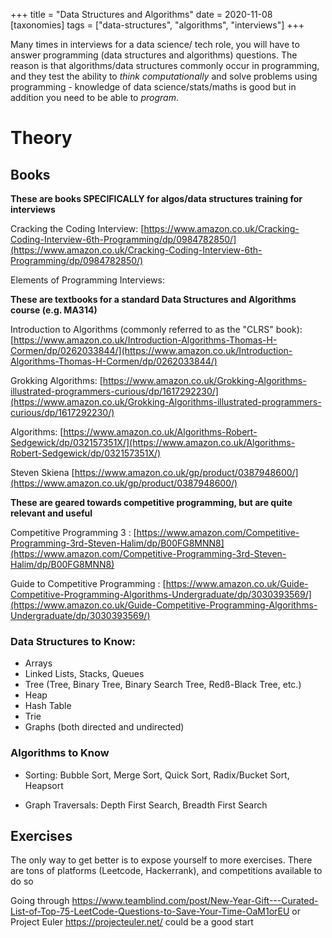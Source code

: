 +++
title = "Data Structures and Algorithms"
date = 2020-11-08
[taxonomies]
tags = ["data-structures", "algorithms", "interviews"]
+++

Many times in interviews for a data science/ tech role, you will have to answer programming (data structures and algorithms) questions. The reason is that algorithms/data structures commonly occur in programming, and they test the ability to *think computationally* and solve problems using programming - knowledge of data science/stats/maths is good but in addition you need to be able to *program*.

# Theory

## Books

**These are books SPECIFICALLY for algos/data structures training for interviews**

Cracking the Coding Interview:  [https://www.amazon.co.uk/Cracking-Coding-Interview-6th-Programming/dp/0984782850/](https://www.amazon.co.uk/Cracking-Coding-Interview-6th-Programming/dp/0984782850/)

Elements of Programming Interviews: 

**These are textbooks for a standard Data Structures and Algorithms course (e.g. MA314)**

Introduction to Algorithms (commonly referred to as the "CLRS" book): [https://www.amazon.co.uk/Introduction-Algorithms-Thomas-H-Cormen/dp/0262033844/](https://www.amazon.co.uk/Introduction-Algorithms-Thomas-H-Cormen/dp/0262033844/)

Grokking Algorithms: [https://www.amazon.co.uk/Grokking-Algorithms-illustrated-programmers-curious/dp/1617292230/](https://www.amazon.co.uk/Grokking-Algorithms-illustrated-programmers-curious/dp/1617292230/)

Algorithms: [https://www.amazon.co.uk/Algorithms-Robert-Sedgewick/dp/032157351X/](https://www.amazon.co.uk/Algorithms-Robert-Sedgewick/dp/032157351X/)

Steven Skiena [https://www.amazon.co.uk/gp/product/0387948600/](https://www.amazon.co.uk/gp/product/0387948600/)

**These are geared towards competitive programming, but are quite relevant and useful**

Competitive Programming 3 : [https://www.amazon.com/Competitive-Programming-3rd-Steven-Halim/dp/B00FG8MNN8](https://www.amazon.com/Competitive-Programming-3rd-Steven-Halim/dp/B00FG8MNN8)

Guide to Competitive Programming : [https://www.amazon.co.uk/Guide-Competitive-Programming-Algorithms-Undergraduate/dp/3030393569/](https://www.amazon.co.uk/Guide-Competitive-Programming-Algorithms-Undergraduate/dp/3030393569/)

### Data Structures to Know:
+ Arrays
+ Linked Lists, Stacks, Queues
+ Tree (Tree, Binary Tree, Binary Search Tree, Redß-Black Tree, etc.)
+ Heap 
+ Hash Table
+ Trie
+ Graphs (both directed and undirected)

### Algorithms to Know

+ Sorting: Bubble Sort, Merge Sort, Quick Sort, Radix/Bucket Sort, Heapsort

+ Graph Traversals: Depth First Search, Breadth First Search


## Exercises

The only way to get better is to expose yourself to more exercises. There are tons of platforms (Leetcode, Hackerrank), and competitions available to do so

Going through https://www.teamblind.com/post/New-Year-Gift---Curated-List-of-Top-75-LeetCode-Questions-to-Save-Your-Time-OaM1orEU or Project Euler https://projecteuler.net/ could be a good start


<!-- 1. Two Sum (Easy)
+ https://leetcode.com/problems/two-sum/
+ Find the two indices such that the values sum to target
+ O(n^2). Loop through until you find it
+ Could it be improved by sorting?
+ From the solution there is a O(n) way to do this
+ Use a hash table
+ For every element, check if it's complement is in the table


121. Best Time to Buy and Sell Stock. (Easy)
+ https://leetcode.com/problems/best-time-to-buy-and-sell-stock/submissions/
+ Need to find the greatest difference between array[right] - array[left], left < right
+ O(n). Loop through, set left to be the current global minima and set best to the greatest difference.


122. Best Time to Buy and Sell Stock II (Easy)
+ https://leetcode.com/problems/best-time-to-buy-and-sell-stock-ii/
+ Same as 121, but you can do any number of trades
+ O(n). Loop through, if the difference between prices[i] - prices[i - 1] is positive add it to the running sum.

217. Contains Duplicate (Easy)
+ https://leetcode.com/problems/best-time-to-buy-and-sell-stock/submissions/
+ Return true if there are duplicates of any value in the array
+ O(n). Use a (hash)map

238. Product of Array Except Self (Medium)
+ https://leetcode.com/problems/product-of-array-except-self/
+ Create a solution array, where every solution[j] is the product of all original array values except for array[j]
+ Had to look at the solution for this
+ O(n) time, O(1) space. 
+ Create the solution array and loop through left to right. 
+ For each index, set answer[i] to be the running product of the entries to the left of it
+ Loop through right to left, keeping track of the running product from right to left.
+ Multiply solution[j] by the running product from right to left

53. Maximum Subarray (Easy)
+ https://leetcode.com/problems/maximum-subarray/
+ Find the largest subarray sum
+ Had to refer to the Laarksonen book
+ O(n) time
+ loop through the array. If the current running sum > 0, add  num[i]. Otherwise set the current running sum to num[i]
+ Keep track of the best subarray sum with best = max(best, sum)

153. Find Minimum in Rotated Sorted Array (Medium)
+ https://leetcode.com/problems/find-minimum-in-rotated-sorted-array/
+ A sorted array is rotated
+ O(n) time
+ loop through the array. Since it is sorted, if num[i - 1] > num[i] then num[i] is the smallest value
+ Is there a O(log(n)) way to do this?
+ Yes from the solution using binary search


33. Search in Rotated Sorted Array
+ https://leetcode.com/problems/3sum/
+ A sorted array is rotated, find a given value, or -1 if it is not present
+ O(log(n)) time.
+ Modify the solution to 153; B-search to find the lowest index. 
+ Then do a B-search on the filtered array i.e. arr[min...n - 1] or arr[1.. min]

33. Search in Rotated Sorted Array
+ https://leetcode.com/problems/3sum/
+ A sorted array is rotated, find a given value, or -1 if it is not present
+ O(log(n)) time.
+ Modify the solution to 153; B-search to find the lowest index. 
+ Then do a B-search on the filtered array i.e. arr[min...n - 1] or arr[1.. min]

15. 3Sum (Medium)
+ https://leetcode.com/problems/3sum/
+ Find all triples that sum to 0
+ O(n^2) time
+ Had to look this up. Sort the array. Loop through for each i. For each i,  set two pointers l, r. if sum = nums[i] + nums[l] + nums[r] ==  target then add to the set
+ if sum < target then we need to increase l ; if sum > target we need to decrease r;

11. Container With Most Water (Medium)

+ https://leetcode.com/problems/container-with-most-water/
+ Find the two indices such that (height[i] - height[j]) * (j - i) is maximised
+ Had to look this up
+ O(n). The best container must be contained within [0, n]. 

371. Sum of Two Integers (Medium)
+ https://leetcode.com/problems/sum-of-two-integers/
+ Had to look this up; Sum up two integers only using bit operations
+ O(1) time
+ Full adder logic; Recursively Add XOR representation +  shifted Carry (AND)

191. Number of 1 Bits (Easy)
+ https://leetcode.com/problems/number-of-1-bits/
+ Easy. Increment count with (n & 1) and bitshift n, n >>=  1 until n =0 

268. Missing Number (Easy)
+ https://leetcode.com/problems/missing-number/ 
+ O(n) time, My solution used the difference between (n + 1)(n) / 2
+ There's probably a way to it using bitsets (From Solution, yes and that is to use XOR, which is a self-inverse.)

190. Reverse Bits (Easy)
+ https://leetcode.com/problems/reverse-bits/
+ O(1) time, simple, reverse the bits
+ Very elegant solution in the solutions: using bitmasks and magic number-of-1-bits

70. Climbing Stairs (Easy)
+ https://leetcode.com/problems/climbing-stairs/
+ O(n) time , O(n) space. Standard dynamic programming
+ Count the number of ways you can sum any number of 1s, 2s to a given number

322. Coin Change (Medium)
+ https://leetcode.com/problems/climbing-stairs/
+ O(n) time , O(n) space. Standard dynamic programming
+ Same as 70 except count the number of ways you can sum any number of a set of numbers.

300. Longest Increasing Subsequence
+ https://leetcode.com/problems/longest-increasing-subsequence/
+ Looked it up in the Laarksonen book.	
+ O(n^2 ) complexity, loop through, use memoisation to cache.
+ the solution has a solution that uses binary search for O(nlog(n)) complexity

62. Unique Paths (Medium)
+ https://leetcode.com/problems/unique-paths/
+ Paths in a grid if you can only move right and down
+ Easy (Comabinatorics, ) (m + n - 2)C(n - 1), however you need to use Dynamic Programming to calculate the binomial coefficient
+ O(nm) space complexity, O(nm) time complexity

377. Combination Sum IV (Medium)
https://leetcode.com/problems/combination-sum-iv/
+ Essentially the same as 322, standard dynamic programming, O(m) space, O(nm) time
+ Had to use Java as there is overflow using C++

378. Jump Game 
https://leetcode.com/problems/jump-game/
+ For each index i, you can jump at most array[i], and you have to find out if array[n-1] is reachable
+ Traverse the array from the right to left, and see if there is a path from the origin 0
+ O(n) time;

91. Decode Ways
+ https://leetcode.com/problems/decode-ways/
+ How many ways can a string of digits be decoded if 1 -> A, 2-> B...
+ Looked this up a bit
+ Standard Dynamic Programming: every message can be decoded as e.g. (a1 a2) (a3), (a2) (a3) if they are valid
+ O(n) space, O(n) time.	

198. House Robber (Easy)
+ https://leetcode.com/problems/house-robber/submissions/
+ What's the greatest sum by a subset of indices where no indices are adjacent
+ Standard Dynamic Programming. Loop through, at each index, consider whether the best sum for the adjacent cache[i -1] is better cache[i - 2] + nums[i]
+ O(n) space, O(n) time.

213. House Robber II (Medium)
+ https://leetcode.com/problems/house-robber-ii/
+ Same as 198, What's the greatest sum by a subset of indices where no indices are adjacent. However the houses are in the circle, i.e. you cannot have both 0 and n - 1
+ O(n) space. Use two arrays to keep track, one from 1.. n - 1, one from 0... n -2. Then the solution is in the maximum of these two

139. Word Break (Medium)
+ https://leetcode.com/problems/word-break/
+ Can a string be covered down by a set of substrings

141. Linked List Cycle (Easy)
+ https://leetcode.com/problems/linked-list-cycle/submissions/
+ Detect a cycle in a Linked List
+ Tortoise and Hare pointers method; Have a pointer iterate two steps, one pointer iterate one step. If they coincide, then there is a cycle

73. Set Matrix Zeroes (Medium)
+ https://leetcode.com/problems/set-matrix-zeroes/submissions/
+ If an entry is 0, set its row and column  to 0s
+ O(m + n) space complexity solution; Keep track of the columns and rows to set to 0. Then loop through for O(mn) time complexity.
+ There is a O(1) space complexity solution, from the solution it is to use the matrix entries as flags.

54. Spiral Matrix (Medium)
+ https://leetcode.com/problems/spiral-matrix/
+ Ad hoc solution, same as Project Euler

48. Rotate Image (Medium)
+ https://leetcode.com/problems/rotate-image/
+ Rotate the entries of a matrix, ad hoc solution -->




